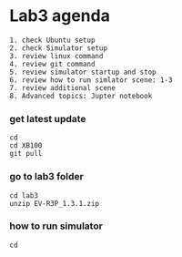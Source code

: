 # Lab3 agenda
```
1. check Ubuntu setup 
2. check Simulator setup 
3. review linux command
4. review git command 
5. review simulator startup and stop 
6. review how to run simlator scene: 1-3 
7. review additional scene 
8. Advanced topics: Jupter notebook 
```

### get latest update
```
cd 
cd XB100
git pull
```

### go to lab3 folder
```
cd lab3
unzip EV-R3P_1.3.1.zip
```

### how to run simulator 
```
cd 
```
